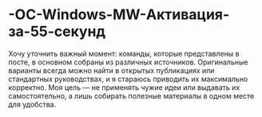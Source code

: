 # -OC-Windows-MW-Активация-за-55-секунд
Хочу уточнить важный момент: команды, которые представлены в посте, в основном собраны из различных источников. Оригинальные варианты всегда можно найти в открытых публикациях или стандартных руководствах, и я стараюсь приводить их максимально корректно. Моя цель — не применять чужие идеи или выдавать их самостоятельно, а лишь собирать полезные материалы в одном месте для удобства.
